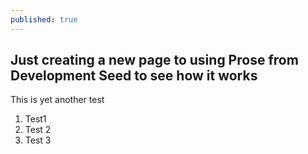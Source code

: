 ```yaml
---
published: true
---
```


## Just creating a new page to using Prose from Development Seed to see how it works

This is yet another test

1. Test1
2. Test 2
3. Test 3